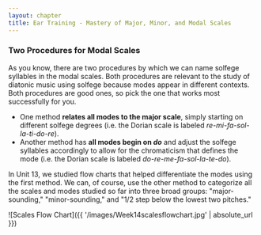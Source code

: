 ```yaml
---
layout: chapter
title: Ear Training - Mastery of Major, Minor, and Modal Scales
---
```


### Two Procedures for Modal Scales

As you know, there are two procedures by which we can name solfege syllables in the modal scales. Both procedures are relevant to the study of diatonic music using solfege because modes appear in different contexts. Both procedures are good ones, so pick the one that works most successfully for you.

- One method **relates all modes to the major scale**, simply starting on different solfege degrees (i.e. the Dorian scale is labeled *re-mi-fa-sol-la-ti-do-re*).
- Another method has **all modes begin on *do*** and adjust the solfege syllables accordingly to allow for the chromaticism that defines the mode (i.e. the Dorian scale is labeled *do-re-me-fa-sol-la-te-do*).

In Unit 13, we studied flow charts that helped differentiate the modes using the first method. We can, of course, use the other method to categorize all the scales and modes studied so far into three broad groups: "major-sounding," "minor-sounding," and "1/2 step below the lowest two pitches."

![Scales Flow Chart]({{ '/images/Week14scalesflowchart.jpg' | absolute_url }})
